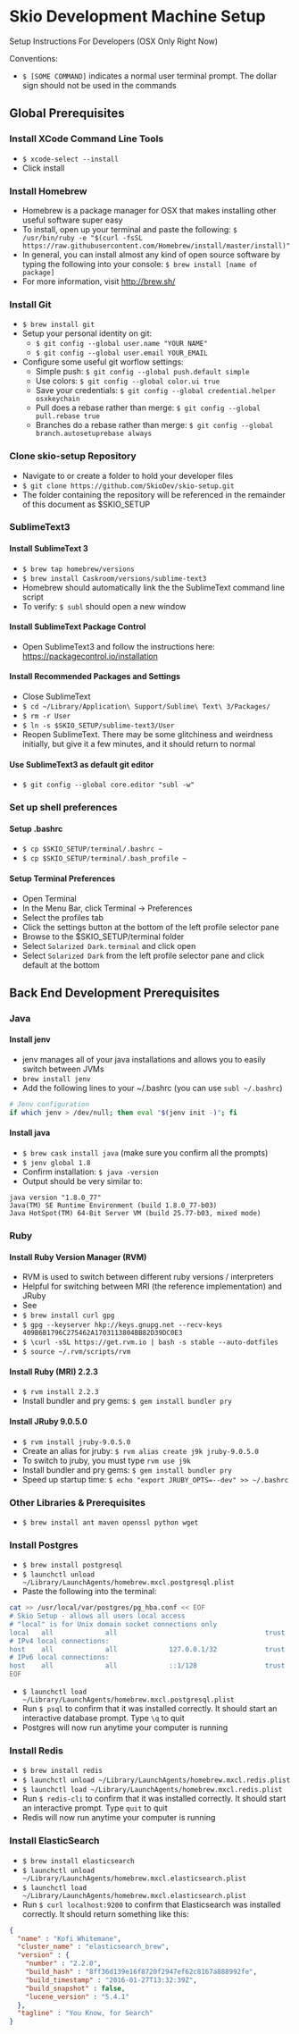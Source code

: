 # Skio Development Machine Setup

Setup Instructions For Developers (OSX Only Right Now)

Conventions:
- `$ [SOME COMMAND]` indicates a normal user terminal prompt. The dollar sign
  should not be used in the commands

## Global Prerequisites

### Install XCode Command Line Tools
- `$ xcode-select --install`
- Click install

### Install Homebrew
- Homebrew is a package manager for OSX that makes installing other useful software super easy
- To install, open up your terminal and paste the following:
  `$ /usr/bin/ruby -e "$(curl -fsSL https://raw.githubusercontent.com/Homebrew/install/master/install)"`
- In general, you can install almost any kind of open source software by typing the following into your console: 
  `$ brew install [name of package]`
- For more information, visit http://brew.sh/

### Install Git
- `$ brew install git`
- Setup your personal identity on git:
  + `$ git config --global user.name "YOUR NAME"`
  + `$ git config --global user.email YOUR_EMAIL`
- Configure some useful git worflow settings:
  + Simple push: `$ git config --global push.default simple`
  + Use colors: `$ git config --global color.ui true`
  + Save your credentials: `$ git config --global credential.helper osxkeychain`
  + Pull does a rebase rather than merge: `$ git config --global pull.rebase true`
  + Branches do a rebase rather than merge: `$ git config --global branch.autosetuprebase always`


### Clone skio-setup Repository
- Navigate to or create a folder to hold your developer files
- `$ git clone https://github.com/SkioDev/skio-setup.git`
- The folder containing the repository will be referenced in the remainder
  of this document as $SKIO_SETUP

### SublimeText3

#### Install SublimeText 3
- `$ brew tap homebrew/versions`
- `$ brew install Caskroom/versions/sublime-text3`
- Homebrew should automatically link the the SublimeText command line script
- To verify: `$ subl` should open a new window

#### Install SublimeText Package Control
- Open SublimeText3 and follow the instructions here: https://packagecontrol.io/installation

#### Install Recommended Packages and Settings
- Close SublimeText
- `$ cd ~/Library/Application\ Support/Sublime\ Text\ 3/Packages/`
- `$ rm -r User`
- `$ ln -s $SKIO_SETUP/sublime-text3/User`
- Reopen SublimeText. There may be some glitchiness and weirdness initially, but
  give it a few minutes, and it should return to normal

#### Use SublimeText3 as default git editor
- `$ git config --global core.editor "subl -w"`

### Set up shell preferences

#### Setup .bashrc
- `$ cp $SKIO_SETUP/terminal/.bashrc ~`
- `$ cp $SKIO_SETUP/terminal/.bash_profile ~`

#### Setup Terminal Preferences
- Open Terminal
- In the Menu Bar, click Terminal -> Preferences
- Select the profiles tab
- Click the settings button at the bottom of the left profile selector pane
- Browse to the $SKIO_SETUP/terminal folder
- Select `Solarized Dark.terminal` and click open
- Select `Solarized Dark` from the left profile selector pane and click default
  at the bottom

## Back End Development Prerequisites

### Java

#### Install jenv
- jenv manages all of your java installations and allows you to easily switch
  between JVMs
- `brew install jenv`
- Add the following lines to your ~/.bashrc (you can use `subl ~/.bashrc`)
```bash
# Jenv configuration
if which jenv > /dev/null; then eval "$(jenv init -)"; fi
```

#### Install java
- `$ brew cask install java` (make sure you confirm all the prompts)
- `$ jenv global 1.8`
- Confirm installation: `$ java -version`
- Output should be very similar to:
```
java version "1.8.0_77"
Java(TM) SE Runtime Environment (build 1.8.0_77-b03)
Java HotSpot(TM) 64-Bit Server VM (build 25.77-b03, mixed mode)
```

### Ruby

#### Install Ruby Version Manager (RVM)
- RVM is used to switch between different ruby versions / interpreters
- Helpful for switching between MRI (the reference implementation) and JRuby
- See 
- `$ brew install curl gpg`
- `$ gpg --keyserver hkp://keys.gnupg.net --recv-keys 409B6B1796C275462A1703113804BB82D39DC0E3`
- `$ \curl -sSL https://get.rvm.io | bash -s stable --auto-dotfiles`
- `$ source ~/.rvm/scripts/rvm`

#### Install Ruby (MRI) 2.2.3
- `$ rvm install 2.2.3`
- Install bundler and pry gems: `$ gem install bundler pry`

#### Install JRuby 9.0.5.0
- `$ rvm install jruby-9.0.5.0`
- Create an alias for jruby: `$ rvm alias create j9k jruby-9.0.5.0`
- To switch to jruby, you must type `rvm use j9k`
- Install bundler and pry gems: `$ gem install bundler pry`
- Speed up startup time: `$ echo "export JRUBY_OPTS=--dev" >> ~/.bashrc`

### Other Libraries & Prerequisites
- `$ brew install ant maven openssl python wget`

### Install Postgres
- `$ brew install postgresql`
- `$ launchctl unload ~/Library/LaunchAgents/homebrew.mxcl.postgresql.plist`
- Paste the following into the terminal:
```bash
cat >> /usr/local/var/postgres/pg_hba.conf << EOF
# Skio Setup - allows all users local access
# "local" is for Unix domain socket connections only
local   all             all                                     trust
# IPv4 local connections:
host    all             all             127.0.0.1/32            trust
# IPv6 local connections:
host    all             all             ::1/128                 trust
EOF
```
- `$ launchctl load ~/Library/LaunchAgents/homebrew.mxcl.postgresql.plist`
- Run `$ psql` to confirm that it was installed correctly. It should start an
  interactive database prompt. Type `\q` to quit
- Postgres will now run anytime your computer is running


### Install Redis
- `$ brew install redis`
- `$ launchctl unload ~/Library/LaunchAgents/homebrew.mxcl.redis.plist`
- `$ launchctl load ~/Library/LaunchAgents/homebrew.mxcl.redis.plist`
- Run `$ redis-cli` to confirm that it was installed correctly. It should start
  an interactive prompt. Type `quit` to quit
- Redis will now run anytime your computer is running

### Install ElasticSearch
- `$ brew install elasticsearch`
- `$ launchctl unload ~/Library/LaunchAgents/homebrew.mxcl.elasticsearch.plist`
- `$ launchctl load ~/Library/LaunchAgents/homebrew.mxcl.elasticsearch.plist`
- Run `$ curl localhost:9200` to confirm that Elasticsearch was installed
  correctly. It should return something like this:
```json
{
  "name" : "Kofi Whitemane",
  "cluster_name" : "elasticsearch_brew",
  "version" : {
    "number" : "2.2.0",
    "build_hash" : "8ff36d139e16f8720f2947ef62c8167a888992fe",
    "build_timestamp" : "2016-01-27T13:32:39Z",
    "build_snapshot" : false,
    "lucene_version" : "5.4.1"
  },
  "tagline" : "You Know, for Search"
}
```



